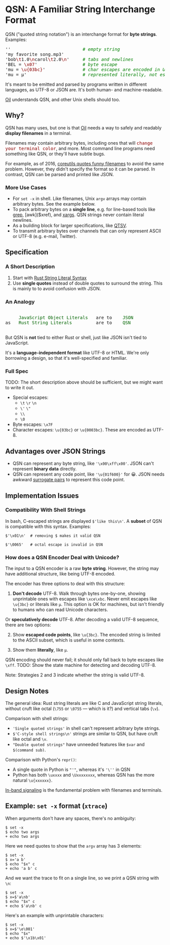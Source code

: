 QSN: A Familiar String Interchange Format
=========================================

<style>
.q {
  color: darkred;
}
.comment {
  color: green;
  font-style: italic;
}
.terminal {
  color: darkred;
  font-family: monospace;
}
.an {
  color: darkgreen;
}
</style>

QSN ("quoted string notation") is an interchange format for **byte strings**.
Examples:

<pre>
''                           <span class=comment># empty string</span>
'my favorite song.mp3'
'bob<span class=q>\t</span>1.0<span class=q>\n</span>carol<span class=q>\t</span>2.0<span class=q>\n</span>'     <span class=comment># tabs and newlines</span>
'BEL = <span class=q>\x07</span>'                 <span class=comment># byte escape</span>
'mu = <span class=q>\u{03bc}</span>'              <span class=comment># char escapes are encoded in UTF-8</span>
'mu = &#x03bc;'                     <span class=comment># represented literally, not escaped</span>
</pre>

It's meant to be emitted and parsed by programs written in different languages,
as UTF-8 or JSON are.  It's both human- and machine-readable.

[Oil](/) understands QSN, and other Unix shells should too.

<div id="toc">
</div>

## Why?

QSN has many uses, but one is that [Oil](//www.oilshell.org/) needs a way to
safely and readably **display filenames** in a terminal.

Filenames may contain arbitrary bytes, including ones that will <span
class=terminal>change your terminal color</span>, and more.  Most command line
programs need something like QSN, or they'll have subtle bugs.

For example, as of 2016, [coreutils quotes funny filenames][coreutils] to avoid
the same problem.  However, they didn't specify the format so it can be parsed.
In contrast, QSN can be parsed and printed like JSON.

[in-band]: https://en.wikipedia.org/wiki/In-band_signaling

<!--
The quoting only happens when `isatty()`, so it's not really meant
to be parsed.
-->

### More Use Cases

- For `set -x` in shell.  Like filenames, Unix `argv` arrays may contain
  arbitrary bytes.  See the example below.
- To pack arbitrary bytes on a **single line**, e.g. for line-based tools like
  [grep]($xref), [awk]($xref), and [xargs]($xref).  QSN strings never contain
  literal newlines.
- As a building block for larger specifications, like [QTSV](qtsv.html).
- To transmit arbitrary bytes over channels that can only represent ASCII or
  UTF-8 (e.g. e-mail, Twitter).

[surrogate pairs]: https://en.wikipedia.org/wiki/UTF-16#Code_points_from_U+010000_to_U+10FFFF



[coreutils]: https://www.gnu.org/software/coreutils/quotes.html

## Specification

### A Short Description

1. Start with [Rust String Literal Syntax](https://doc.rust-lang.org/reference/tokens.html#string-literals)
2. Use **single quotes** instead of double quotes to surround the string.  This
   is mainly to to avoid confusion with JSON.

### An Analogy

<pre>

     <span class=an>JavaScript Object Literals</span>   are to    <span class=an>JSON</span>
as   <span class=an>Rust String Literals</span>         are to    <span class=an>QSN</span>

</pre>

But QSN is **not** tied to either Rust or shell, just like JSON isn't tied to
JavaScript.

It's a **language-independent format** like UTF-8 or HTML.  We're only
borrowing a design, so that it's well-specified and familiar.

### Full Spec

TODO: The short description above should be sufficient, but we might want to
write it out.

- Special escapes:
  - `\t` `\r` `\n`
  - `\'` `\"`
  - `\\`
  - `\0`
- Byte escapes: `\x7F`
- Character escapes: `\u{03bc}` or `\u{0003bc}`.  These are encoded as UTF-8.

## Advantages over JSON Strings

- QSN can represent any byte string, like `'\x00\xff\x00'`.  JSON can't
  represent **binary data** directly.
- QSN can represent any code point, like `'\u{01f600}'` for &#x01f600;.  JSON
  needs awkward [surrogate pairs][] to represent this code point.

## Implementation Issues

### Compatibility With Shell Strings

In bash, C-escaped strings are displayed `$'like this\n'`.  A **subset** of QSN is
compatible with this syntax.  Examples:

```
$'\x01\n'  # removing $ makes it valid QSN

$'\0065'   # octal escape is invalid in QSN
```

### How does a QSN Encoder Deal with Unicode?

The input to a QSN encoder is a raw **byte string**.  However, the string may
have additional structure, like being UTF-8 encoded.

The encoder has three options to deal with this structure:

1. **Don't decode** UTF-8.  Walk through bytes one-by-one, showing unprintable
   ones with escapes like `\xce\xbc`.  Never emit escapes like `\u{3bc}` or
   literals like <code>&#x03bc;</code>.  This option is OK for machines, but
   isn't friendly to humans who can read Unicode characters.

Or **speculatively decode** UTF-8.  After decoding a valid UTF-8 sequence,
there are two options:

2. Show **escaped code points**, like `\u{3bc}`.  The encoded string is limited
   to the ASCII subset, which is useful in some contexts.

3. Show them **literally**, like <code>&#x03bc;</code>.

QSN encoding should never fail; it should only fall back to byte escapes like
`\xff`.  TODO: Show the state machine for detecting and decoding UTF-8.

Note: Strategies 2 and 3 indicate whether the string is valid UTF-8.

## Design Notes

The general idea: Rust string literals are like C and JavaScript string
literals, without cruft like octal (`\755` or `\0755` &mdash; which is it?) and
vertical tabs (`\v`).

Comparison with shell strings:

- `'Single quoted strings'` in shell can't represent arbitrary byte strings.
- `$'C-style shell strings\n'` strings are similar to QSN, but have cruft like
  octal and `\v`.
- `"Double quoted strings"` have unneeded features like `$var` and `$(command
  sub)`.

Comparison with Python's `repr()`:

- A single quote in Python is `"'"`, whereas it's `'\''` in QSN
- Python has both `\uxxxx` and `\Uxxxxxxxx`, whereas QSN has the more natural
  `\u{xxxxxx}`.

[In-band signaling][in-band] is the fundamental problem with filenames and
terminals.
  
## Example: `set -x` format (`xtrace`)

When arguments don't have any spaces, there's no ambiguity:

```
$ set -x
$ echo two args
+ echo two args
```

Here we need quotes to show that the `argv` array has 3 elements:

```
$ set -x
$ x='a b'
$ echo "$x" c
+ echo 'a b' c
```

And we want the trace to fit on a single line, so we print a QSN string with
`\n`:

```
$ set -x
$ x=$'a\nb'
$ echo "$x" c
+ echo $'a\nb' c
```

Here's an example with unprintable characters:

```
$ set -x
$ x=$'\e\001'
$ echo "$x"
+ echo $'\x1b\x01'
```
